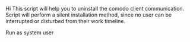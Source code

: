 Hi
This script will help you to uninstall the comodo client communication.
Script will perform a silent installation method, since no user can be interrupted or disturbed from their work timeline.

Run as system user

